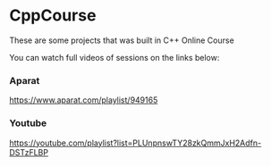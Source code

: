 # CppCourse
 These are some projects that was built in C++ Online Course
 
 You can watch full videos of sessions on the links below:
### Aparat
https://www.aparat.com/playlist/949165

### Youtube
https://youtube.com/playlist?list=PLUnpnswTY28zkQmmJxH2Adfn-DSTzFLBP
